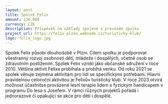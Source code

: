 ```yaml
---
layout: post
title: Spolek Felix
amount: 120,000
currency: CZK
description: Příspěvek na náklady spojené s provozem spolku
project_url: https://felix-plzen.webnode.cz/turisticky-klub/
logo: felix_logo.jpg
---
```

Spolek Felix působí dlouhodobě v Plzni. Cílem spolku je podporovat všestranný rozvoj osobnosti dětí, mládeže i dospělých, včetně osob se zdravotním postižením. Spolek Felix vznikl jako občanské sdružení v roce 2010. Většina aktivit Felixe
probíhala a probíhá venku. Od roku 2021 se spolek věnuje zejména aktivitám pro lidi se specifickými potřebami. Hlavní pravidelnou celoroční aktivitou je Felixův turistický klub. V roce 2023 otvírá možnost účastnitse provázené lesní terapie lidem
s fyzickým handicapem v programu Do lesa s Josefem. V rámci různých projektů pořádá i jednorázové či opakující se akce pro děti i dospělé.


